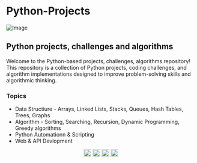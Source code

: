 # Python-Projects
![Image](https://github.com/user-attachments/assets/a797f8b1-995b-4384-9e85-70ab836c64fe)
## Python projects, challenges and algorithms 	 
Welcome to the Python-based projects, challenges, algorithms repository! This repository is a collection of Python projects, coding challenges, and algorithm implementations designed to improve problem-solving skills and algorithmic thinking.

### Topics 
* Data Structiure - Arrays, Linked Lists, Stacks, Queues, Hash Tables, Trees, Graphs
* Algorithm - Sorting, Searching, Recursion, Dynamic Programming, Greedy algorithms
* Python Automationn & Scripting
* Web & API Devlopment

<div align="center">
	<code><img width="20" src="https://raw.githubusercontent.com/marwin1991/profile-technology-icons/refs/heads/main/icons/github.png" alt="GitHub" title="GitHub"/></code>
	<code><img width="20" src="https://raw.githubusercontent.com/marwin1991/profile-technology-icons/refs/heads/main/icons/visual_studio_code.png" alt="Visual Studio Code" title="Visual Studio Code"/></code>
	<code><img width="20" src="https://raw.githubusercontent.com/marwin1991/profile-technology-icons/refs/heads/main/icons/jupyter_notebook.png" alt="Jupyter Notebook" title="Jupyter Notebook"/></code>
	<code><img width="20" src="https://raw.githubusercontent.com/marwin1991/profile-technology-icons/refs/heads/main/icons/python.png" alt="Python" title="Python"/></code>
</div>
